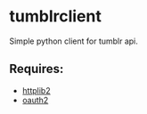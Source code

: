 tumblrclient
============

Simple python client for tumblr api.

Requires:
---------

* [httplib2](https://code.google.com/p/httplib2/)
* [oauth2](https://github.com/simplegeo/python-oauth2/)
